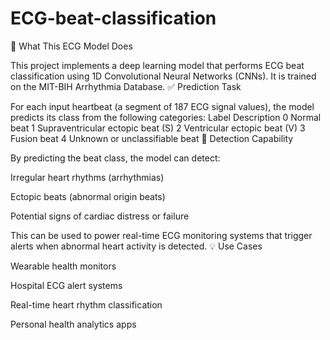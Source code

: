 # ECG-beat-classification
🧠 What This ECG Model Does

This project implements a deep learning model that performs ECG beat classification using 1D Convolutional Neural Networks (CNNs). It is trained on the MIT-BIH Arrhythmia Database.
✅ Prediction Task

For each input heartbeat (a segment of 187 ECG signal values), the model predicts its class from the following categories:
Label	Description
0	Normal beat
1	Supraventricular ectopic beat (S)
2	Ventricular ectopic beat (V)
3	Fusion beat
4	Unknown or unclassifiable beat
🚨 Detection Capability

By predicting the beat class, the model can detect:

  Irregular heart rhythms (arrhythmias)

  Ectopic beats (abnormal origin beats)

  Potential signs of cardiac distress or failure

This can be used to power real-time ECG monitoring systems that trigger alerts when abnormal heart activity is detected.
💡 Use Cases

  Wearable health monitors

  Hospital ECG alert systems

  Real-time heart rhythm classification

  Personal health analytics apps
